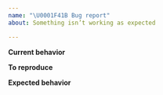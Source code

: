 ```yaml
---
name: "\U0001F41B Bug report"
about: Something isn’t working as expected

---
```


**Current behavior**
<!-- A clear and concise description of what the bug is -->

**To reproduce**

<!--
Post a link to a reproducible demo repository here.

  1. Fork the example project repository: https://github.com/styleguidist/example
     (please don’t use the main, styleguidist/react-styleguidist, repository).
  2. Modify it to reproduce the issue.
  3. Push to GitHub and paste the link here.

Most likely you’ll find an issue yourself, while creating a demo.

Make sure you’re using the latest version of React Styleguidist.

💀 Issues without a demo will be closed! 💀
-->

**Expected behavior**
<!-- A clear and concise description of what you expected to happen -->
